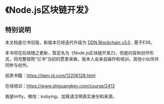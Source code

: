 《Node.js区块链开发》
===================

## 特别说明

本文档是亿书旧版，新版本已经迭代升级为 [DDN Blockchain v3.0](https://github.com/ddnlink/ddn) , 基于ES6。

本书将在后续随之更新，暂定名为《Node.js区块链开发2》，但是内容和创作形式，将完整按照“亿书”当初的愿景来做，我本人会亲自操作和培训，其他小伙伴共同参与创作。

纸质书籍：<https://item.jd.com/12206128.html>

在线培训：<https://www.shiguangkey.com/course/2413>

我是Imfly，微信：kubying，加我请注明真实身份和来源。
